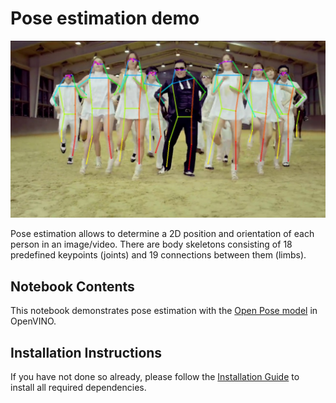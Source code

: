 # Pose estimation demo

![pose estimation](data/gangnamstyle.jpg)

Pose estimation allows to determine a 2D position and orientation of each person in an image/video. There are body skeletons consisting of 18 predefined keypoints (joints) and 19 connections between them (limbs).

## Notebook Contents

This notebook demonstrates pose estimation with the [Open Pose model](https://github.com/openvinotoolkit/open_model_zoo/tree/master/models/intel/human-pose-estimation-0001) in OpenVINO.

## Installation Instructions

If you have not done so already, please follow the [Installation Guide](../../README.md) to install all required dependencies.
